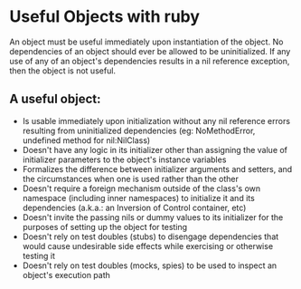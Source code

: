 # Useful Objects with ruby

An object must be useful immediately upon instantiation of the object. No dependencies of an object should ever be allowed to be uninitialized. If any use of any of an object's dependencies results in a nil reference exception, then the object is not useful.

## A useful object:

- Is usable immediately upon initialization without any nil reference errors resulting from uninitialized dependencies (eg: NoMethodError, undefined method for nil:NilClass)
- Doesn't have any logic in its initializer other than assigning the value of initializer parameters to the object's instance variables
- Formalizes the difference between initializer arguments and setters, and the circumstances when one is used rather than the other
- Doesn't require a foreign mechanism outside of the class's own namespace (including inner namespaces) to initialize it and its dependencies (a.k.a.: an Inversion of Control container, etc)
- Doesn't invite the passing nils or dummy values to its initializer for the purposes of setting up the object for testing
- Doesn't rely on test doubles (stubs) to disengage dependencies that would cause undesirable side effects while exercising or otherwise testing it
- Doesn't rely on test doubles (mocks, spies) to be used to inspect an object's execution path
